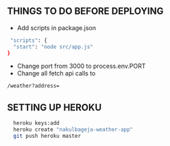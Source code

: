 ## THINGS TO DO BEFORE DEPLOYING

- Add scripts in package.json

```bash
 "scripts": {
  "start": "node src/app.js"
}
```

- Change port from 3000 to process.env.PORT
- Change all fetch api calls to

```bash
/weather?address=
```

## SETTING UP HEROKU

```bash
  heroku keys:add
  heroku create "nakulbageja-weather-app"
  git push heroku master
```
